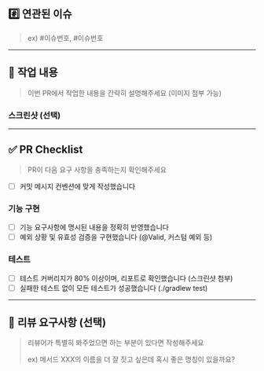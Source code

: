 ## #️⃣ 연관된 이슈

> ex) #이슈번호, #이슈번호

---

## 📝 작업 내용

> 이번 PR에서 작업한 내용을 간략히 설명해주세요 (이미지 첨부 가능)

### 스크린샷 (선택)

---

## ✅ PR Checklist

> PR이 다음 요구 사항을 충족하는지 확인해주세요

<!-- Commit message convention 참고 (Ctrl + 클릭하세요) -->
- [ ] 커밋 메시지 컨벤션에 맞게 작성했습니다  

### 기능 구현
- [ ] 기능 요구사항에 명시된 내용을 정확히 반영했습니다
- [ ] 예외 상황 및 유효성 검증을 구현했습니다 (@Valid, 커스텀 예외 등)

### 테스트
- [ ] 테스트 커버리지가 80% 이상이며, 리포트로 확인했습니다 (스크린샷 첨부)
- [ ] 실패한 테스트 없이 모든 테스트가 성공했습니다 (./gradlew test)

---

## 💬 리뷰 요구사항 (선택)

> 리뷰어가 특별히 봐주었으면 하는 부분이 있다면 작성해주세요  
>
> ex) 메서드 XXX의 이름을 더 잘 짓고 싶은데 혹시 좋은 명칭이 있을까요?
